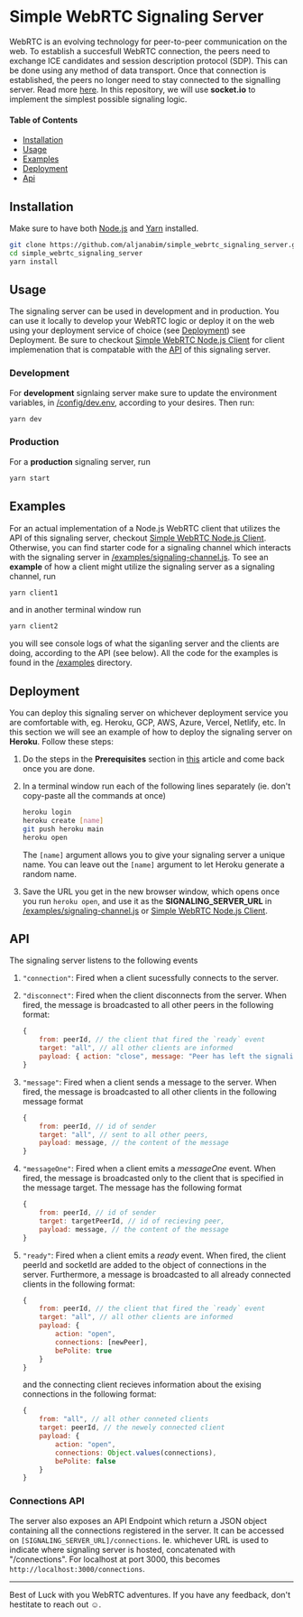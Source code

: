 # Simple WebRTC Signaling Server

WebRTC is an evolving technology for peer-to-peer communication on the web. To establish a succesfull WebRTC connection, the peers need to exchange ICE candidates and session description protocol (SDP). This can be done using any method of data transport. Once that connection is established, the peers no longer need to stay connected to the signalling server. Read more [here](https://developer.mozilla.org/en-US/docs/Web/API/WebRTC_API/Signaling_and_video_calling). In this repository, we will use **socket.io** to implement the simplest possible signaling logic.

#### Table of Contents

-   [Installation](#Installation)
-   [Usage](#Usage)
-   [Examples](#Examples)
-   [Deployment](#Deployment)
-   [Api](#Api)

## Installation

Make sure to have both [Node.js](https://nodejs.org/en/download/) and [Yarn](https://classic.yarnpkg.com/en/docs/install) installed.

```bash
git clone https://github.com/aljanabim/simple_webrtc_signaling_server.git
cd simple_webrtc_signaling_server
yarn install
```

## Usage

The signaling server can be used in development and in production. You can use it locally to develop your WebRTC logic or deploy it on the web using your deployment service of choice (see [Deployment](##Deployment)) see Deployment. Be sure to checkout [Simple WebRTC Node.js Client](https://github.com/aljanabim/simple_webrtc_nodejs_client) for client implemenation that is compatable with the [API](##API) of this signaling server.

### Development

For **development** signlaing server make sure to update the environment variables, in [/config/dev.env](/config/dev.env), according to your desires. Then run:

```bash
yarn dev
```

### Production

For a **production** signaling server, run

```bash
yarn start
```

## Examples

For an actual implementation of a Node.js WebRTC client that utilizes the API of this signaling server, checkout [Simple WebRTC Node.js Client](https://github.com/aljanabim/simple_webrtc_nodejs_client). Otherwise, you can find starter code for a signaling channel which interacts with the signaling server in [/examples/signaling-channel.js](/examples/signaling-channel.js). To see an **example** of how a client might utilize the signaling server as a signaling channel, run

```bash
yarn client1
```

and in another terminal window run

```bash
yarn client2
```

you will see console logs of what the siganling server and the clients are doing, according to the API (see below). All the code for the examples is found in the [/examples](/examples) directory.

## Deployment

You can deploy this signaling server on whichever deployment service you are comfortable with, eg. Heroku, GCP, AWS, Azure, Vercel, Netlify, etc. In this section we will see an example of how to deploy the signaling server on **Heroku**. Follow these steps:

1. Do the steps in the **Prerequisites** section in [this](https://devcenter.heroku.com/articles/deploying-nodejs#prerequisites) article and come back once you are done.
2. In a terminal window run each of the following lines separately (ie. don't copy-paste all the commands at once)

    ```bash
    heroku login
    heroku create [name]
    git push heroku main
    heroku open
    ```

    The `[name]` argument allows you to give your signaling server a unique name. You can leave out the `[name]` argument to let Heroku generate a random name.

3. Save the URL you get in the new browser window, which opens once you run `heroku open`, and use it as the **SIGNALING_SERVER_URL** in [/examples/signaling-channel.js](/examples/signaling-channel.js) or [Simple WebRTC Node.js Client](https://github.com/aljanabim/simple_webrtc_nodejs_client).

## API

The signaling server listens to the following events

1. `"connection"`: Fired when a client sucessfully connects to the server.
2. `"disconnect"`: Fired when the client disconnects from the server. When fired, the message is broadcasted to all other peers in the following format:

    ```javascript
    {
        from: peerId, // the client that fired the `ready` event
        target: "all", // all other clients are informed
        payload: { action: "close", message: "Peer has left the signaling server" },
    }
    ```

3. `"message"`: Fired when a client sends a message to the server. When fired, the message is broadcasted to all other clients in the following message format

    ```javascript
    {
        from: peerId, // id of sender
        target: "all", // sent to all other peers,
        payload: message, // the content of the message
    }
    ```

4. `"messageOne"`: Fired when a client emits a _messageOne_ event. When fired, the message is broadcasted only to the client that is specified in the message target. The message has the following format

    ```javascript
    {
        from: peerId, // id of sender
        target: targetPeerId, // id of recieving peer,
        payload: message, // the content of the message
    }
    ```

5. `"ready"`: Fired when a client emits a _ready_ event. When fired, the client peerId and socketId are added to the object of connections in the server. Furthermore, a message is broadcasted to all already connected clients in the following format:

    ```javascript
    {
        from: peerId, // the client that fired the `ready` event
        target: "all", // all other clients are informed
        payload: {
            action: "open",
            connections: [newPeer],
            bePolite: true
        }
    }
    ```

    and the connecting client recieves information about the exising connections in the following format:

    ```javascript
    {
        from: "all", // all other conneted clients
        target: peerId, // the newely connected client
        payload: {
            action: "open",
            connections: Object.values(connections),
            bePolite: false
        }
    }
    ```

### Connections API

The server also exposes an API Endpoint which return a JSON object containing all the connections registered in the server. It can be accessed on `[SIGNALING_SERVER_URL]/connections`. Ie. whichever URL is used to indicate where signaling server is hosted, concatenated with "/connections". For localhost at port 3000, this becomes `http://localhost:3000/connections`.

---

Best of Luck with you WebRTC adventures. If you have any feedback, don't hestitate to reach out ☺.
